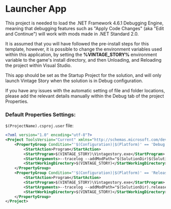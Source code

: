 ﻿# Launcher App

This project is needed to load the .NET Framework 4.6.1 Debugging Engine, meaning that debugging features
such as "Apply Code Changes" (aka "Edit and Continue") will work with mods made in .NET Standard 2.0.

It is assumed that you will have followed the pre-install steps for this template, however, it is possible to
change the environment variables used within this application, by setting the **%VINTAGE_STORY%** environment
variable to the game's install directory, and then Unloading, and Reloading the project within Visual Studio.

This app should be set as the Startup Project for the solution, and will only launch Vintage Story when the
solution is in Debug configuration.

If you have any issues with the automatic setting of file and folder locations, please add the relevant details
manually within the Debug tab of the project Properties.

### Default Properties Settings:

`$(ProjectName).csproj.user` file:

```xml
<?xml version="1.0" encoding="utf-8"?>
<Project ToolsVersion="Current" xmlns="http://schemas.microsoft.com/developer/msbuild/2003">
	<PropertyGroup Condition="'$(Configuration)|$(Platform)' == 'Debug|AnyCPU'">
		<StartAction>Program</StartAction>
		<StartProgram>$(VINTAGE_STORY)\Vintagestory.exe</StartProgram>
		<StartArguments>--tracelog --addModPath="$(SolutionDir)$(SolutionName)\bin\$(Configuration)"</StartArguments>
		<StartWorkingDirectory>$(VINTAGE_STORY)</StartWorkingDirectory>
	</PropertyGroup>
	<PropertyGroup Condition="'$(Configuration)|$(Platform)' == 'Release|AnyCPU'">
		<StartAction>Program</StartAction>
		<StartProgram>$(VINTAGE_STORY)\Vintagestory.exe</StartProgram>
		<StartArguments>--tracelog --addModPath="$(SolutionDir).releases"</StartArguments>
		<StartWorkingDirectory>$(VINTAGE_STORY)</StartWorkingDirectory>
	</PropertyGroup>
</Project>
```
